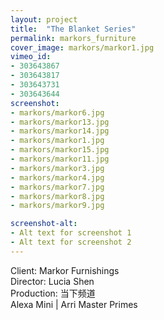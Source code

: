```yaml
---
layout: project
title:  "The Blanket Series"
permalink: markors_furniture
cover_image: markors/markor1.jpg
vimeo_id:
- 303643867
- 303643817
- 303643731
- 303643644
screenshot:
- markors/markor6.jpg
- markors/markor13.jpg
- markors/markor14.jpg
- markors/markor1.jpg
- markors/markor15.jpg
- markors/markor11.jpg
- markors/markor3.jpg
- markors/markor4.jpg
- markors/markor7.jpg
- markors/markor8.jpg
- markors/markor9.jpg

screenshot-alt:
- Alt text for screenshot 1
- Alt text for screenshot 2
---
```


Client: Markor Furnishings<br>
Director: Lucia Shen
<br>Production: 当下频道
<br>Alexa Mini | Arri Master Primes